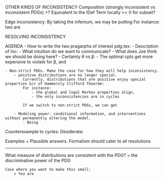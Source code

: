 OTHER KINDS OF INCONSISTENCY
Composition (strongly inconsistent vs inconsistent PDGs)
 	>? Equivalent to the IDef Term locally >= 0 for subset? 
	
Edge inconsistency: By taking the infemum, we may be putting 
 	For instance: two are

RESOLVING INCONSISTENCY


AGENDA
	- How to write the two pragarphs of interest pdg.tex: 
		-  Description of Inc:
			- What intuition do we want to communicate?
			- What does Joe think we should be doing here?
		- Certainty θ vs β:
			- The optimal cpts get more expensive to violate for β, and 
			
	- Non-strict PDGs. Make the case for how they will help inconsistency. 
		- positive distributions are no longer special.	
			Currently, distributions that are positive enjoy special properties b/c of Hammersly Clifford Theorem:
			For instance:
				- the global and logal Markov properties align, 
				- the only inconsistencies are in cycles
				
			If we switch to non-strict PDGs, we can get
			
		- Modeling power: conditional information, and interventions without permanently altering the model. 
			- Being 


Counterexample to cycles: 
Desiderata: 

Examples + Plausible answers. Formalism should cater to all resolutions
    
    
-----------------
What measure of distributions are consistent with the PDG?
    = the discriminative power of the PDG
    
    Case where you want to make this small:
        > You are 
